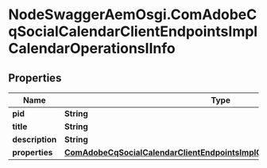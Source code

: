 # NodeSwaggerAemOsgi.ComAdobeCqSocialCalendarClientEndpointsImplCalendarOperationsIInfo

## Properties

Name | Type | Description | Notes
------------ | ------------- | ------------- | -------------
**pid** | **String** |  | [optional] 
**title** | **String** |  | [optional] 
**description** | **String** |  | [optional] 
**properties** | [**ComAdobeCqSocialCalendarClientEndpointsImplCalendarOperationsIProperties**](ComAdobeCqSocialCalendarClientEndpointsImplCalendarOperationsIProperties.md) |  | [optional] 


